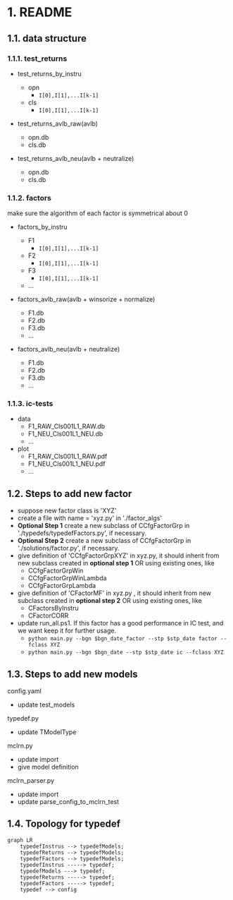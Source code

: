 # 1. README

## 1.1. data structure

### 1.1.1. test_returns

+ test_returns_by_instru
    + opn
        + `I[0],I[1],...I[k-1]`
    + cls
        + `I[0],I[1],...I[k-1]`

+ test_returns_avlb_raw(avlb)
    + opn.db
    + cls.db

+ test_returns_avlb_neu(avlb + neutralize)
    + opn.db
    + cls.db

### 1.1.2. factors

make sure the algorithm of each factor is symmetrical about 0

+ factors_by_instru
    + F1
        + `I[0],I[1],...I[k-1]`
    + F2
        + `I[0],I[1],...I[k-1]`
    + F3
        + `I[0],I[1],...I[k-1]`
    + ...

+ factors_avlb_raw(avlb + winsorize + normalize)
    + F1.db
    + F2.db
    + F3.db
    + ...

+ factors_avlb_neu(avlb + neutralize)
    + F1.db
    + F2.db
    + F3.db
    + ...

### 1.1.3. ic-tests

+ data
    + F1_RAW_Cls001L1_RAW.db
    + F1_NEU_Cls001L1_NEU.db
    + ...
+ plot
    + F1_RAW_Cls001L1_RAW.pdf
    + F1_NEU_Cls001L1_NEU.pdf
    + ...

## 1.2. Steps to add new factor

+ suppose new factor class is 'XYZ'
+ create a file with name = 'xyz.py' in './factor_algs'
+ **Optional Step 1** create a new subclass of CCfgFactorGrp in './typedefs/typedefFactors.py', if necessary.
+ **Optional Step 2** create a new subclass of CCfgFactorGrp in './solutions/factor.py', if necessary.
+ give definition of 'CCfgFactorGrpXYZ' in xyz.py, it should inherit from new subclass created in **optional step 1** OR using existing ones, like
    + CCfgFactorGrpWin
    + CCfgFactorGrpWinLambda
    + CCfgFactorGrpLambda
+ give definition of 'CFactorMF' in xyz.py , it should inherit from new subclass created in **optional step 2** OR using existing ones, like
    + CFactorsByInstru
    + CFactorCORR
+ update run_all.ps1. If this factor has a good performance in IC test, and we want keep it for further usage.
    + `python main.py --bgn $bgn_date_factor --stp $stp_date factor --fclass XYZ`
    + `python main.py --bgn $bgn_date --stp $stp_date ic --fclass XYZ`

## 1.3. Steps to add new models

config.yaml

+ update test_models

typedef.py

+ update TModelType

mclrn.py

+ update import
+ give model definition

mclrn_parser.py

+ update import
+ update parse_config_to_mclrn_test

## 1.4. Topology for typedef

```mermaid
graph LR
    typedefInstrus --> typedefModels;
    typedefReturns --> typedefModels;
    typedefFactors --> typedefModels;
    typedefInstrus -----> typedef;
    typedefModels ---> typedef;
    typedefReturns -----> typedef;
    typedefFactors -----> typedef;
    typedef --> config
```
